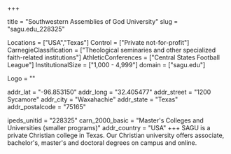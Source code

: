 
+++

title = "Southwestern Assemblies of God University"
slug = "sagu.edu_228325"

Locations = ["USA","Texas"]
Control = ["Private not-for-profit"]
CarnegieClassification = ["Theological seminaries and other specialized faith-related institutions"]
AthleticConferences = ["Central States Football League"]
InstitutionalSize = ["1,000 - 4,999"]
domain = ["sagu.edu"]

Logo = ""

addr_lat = "-96.853150"
addr_long = "32.405477"
addr_street = "1200 Sycamore"
addr_city = "Waxahachie"
addr_state = "Texas"
addr_postalcode = "75165"

ipeds_unitid = "228325"
carn_2000_basic = "Master's Colleges and Universities (smaller programs)"
addr_country = "USA"
+++
    SAGU is a private Christian college in Texas. Our Christian university offers associate, bachelor's, master's and doctoral degrees on campus and online.

